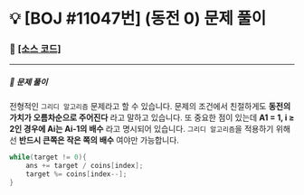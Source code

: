 # __:bulb: [BOJ #11047번] (동전 0) 문제 풀이__

### :link: [[소스 코드]](https://github.com/seungrokoh/Beakjoon_OnlineJudge/blob/master/%2311047/11047.java)
***

##### __:seedling: 문제 풀이__

전형적인 `그리디 알고리즘` 문제라고 할 수 있습니다. 문제의 조건에서 친절하게도 __동전의 가치가 오름차순으로 주어진다__ 라고 말하고 있습니다. 또 중요한 점이 있는데 __A1 = 1, i ≥ 2인 경우에 Ai는 Ai-1의 배수__ 라고 명시되어 있습니다. `그리디 알고리즘`을 적용하기 위해선 __반드시 큰쪽은 작은 쪽의 배수__ 여야만 가능합니다.

```java
while(target != 0){
    ans += target / coins[index];
    target %= coins[index--];
}
```
